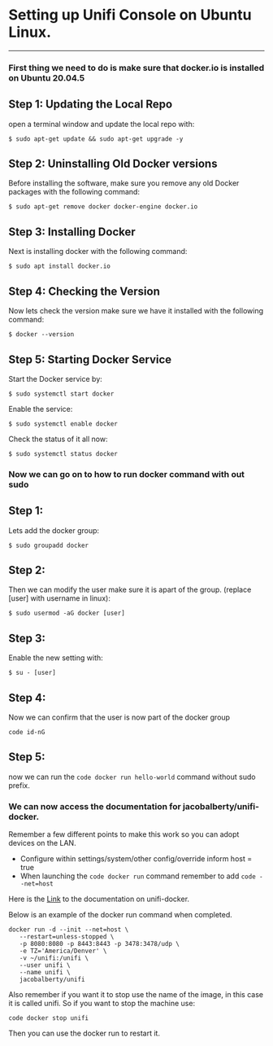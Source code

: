 # **Setting up Unifi Console on Ubuntu Linux.**

---

### First thing we need to do is make sure that docker.io is installed on Ubuntu 20.04.5

## **Step 1: Updating the Local Repo**

open a terminal window and update the local repo with:

`$ sudo apt-get update && sudo apt-get upgrade -y`

## **Step 2: Uninstalling Old Docker versions**

Before installing the software, make sure you remove any old Docker packages with the following command:

`$ sudo apt-get remove docker docker-engine docker.io`

## **Step 3: Installing Docker**

Next is installing docker with the following command:

`$ sudo apt install docker.io`

## **Step 4: Checking the Version**

Now lets check the version make sure we have it installed with the following command:

`$ docker --version`

## **Step 5: Starting Docker Service**

Start the Docker service by:

`$ sudo systemctl start docker`

Enable the service:

`$ sudo systemctl enable docker`

Check the status of it all now:

`$ sudo systemctl status docker`


### Now we can go on to how to run docker command with out sudo

## **Step 1:**

Lets add the docker group:

`$ sudo groupadd docker`

## **Step 2:**

Then we can modify the user make sure it is apart of the group. (replace [user] with username in linux):

`$ sudo usermod -aG docker [user]`

## **Step 3:**

Enable the new setting with:

`$ su - [user]`


## **Step 4:**

Now we can confirm that the user is now part of the docker group

`code id-nG`

## **Step 5:**

now we can run the `code docker run hello-world` command without sudo prefix.


### We can now access the documentation for jacobalberty/unifi-docker. 

Remember a few different points to make this work so you can adopt devices on the LAN.

- Configure within settings/system/other config/override inform host = true
- When launching the `code docker run` command remember to add `code --net=host`

Here is the [Link](https://github.com/jacobalberty/unifi-docker/blob/master/Side-Projects.md) to the documentation on unifi-docker.

Below is an example of the docker run command when completed.

```
docker run -d --init --net=host \
   --restart=unless-stopped \
   -p 8080:8080 -p 8443:8443 -p 3478:3478/udp \
   -e TZ='America/Denver' \
   -v ~/unifi:/unifi \
   --user unifi \
   --name unifi \
   jacobalberty/unifi

```

Also remember if you want it to stop use the name of the image, in this case it is called unifi.
So if you want to stop the machine use:

`code docker stop unifi`

Then you can use the docker run to restart it.
